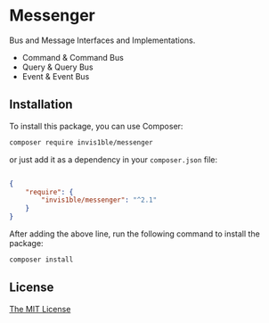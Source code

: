 Messenger
==================

Bus and Message Interfaces and Implementations.

- Command & Command Bus
- Query & Query Bus
- Event & Event Bus

Installation
------------

To install this package, you can use Composer:

```bash
composer require invis1ble/messenger
```

or just add it as a dependency in your `composer.json` file:

```json

{
    "require": {
        "invis1ble/messenger": "^2.1"
    }
}
```

After adding the above line, run the following command to install the package:

```bash
composer install
```

License
-------

[The MIT License](./LICENSE)
